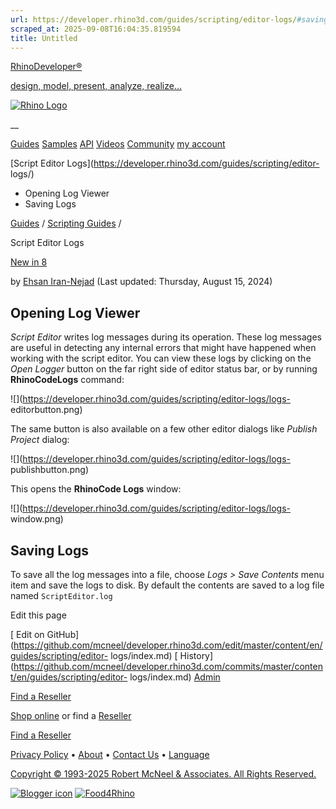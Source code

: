```yaml
---
url: https://developer.rhino3d.com/guides/scripting/editor-logs/#saving-logs
scraped_at: 2025-09-08T16:04:35.819594
title: Untitled
---
```


[RhinoDeveloper®](/)

[design, model, present, analyze, realize...](/)

[![Rhino Logo](https://developer.rhino3d.com/images/rhinodevlogo.png)](/)

__

[Guides](https://developer.rhino3d.com/guides)
[Samples](https://developer.rhino3d.com/samples)
[API](https://developer.rhino3d.com/api)
[Videos](https://developer.rhino3d.com/videos)
[Community](https://discourse.mcneel.com/c/rhino-developer) [my account
](https://www.rhino3d.com/my-account/ "Manage your account, licenses, and
teams")

[Script Editor Logs](https://developer.rhino3d.com/guides/scripting/editor-
logs/)

  * Opening Log Viewer
  * Saving Logs

[Guides](https://developer.rhino3d.com/en/guides/) / [Scripting
Guides](https://developer.rhino3d.com/en/guides/scripting/) /

Script Editor Logs

[New in 8](https://developer.rhino3d.com/8/new)

by [Ehsan Iran-Nejad](https://discourse.mcneel.com/u/eirannejad/) (Last
updated: Thursday, August 15, 2024)

## Opening Log Viewer

_Script Editor_ writes log messages during its operation. These log messages
are useful in detecting any internal errors that might have happened when
working with the script editor. You can view these logs by clicking on the
_Open Logger_ button on the far right side of editor status bar, or by running
**RhinoCodeLogs** command:

![](https://developer.rhino3d.com/guides/scripting/editor-logs/logs-
editorbutton.png)

The same button is also available on a few other editor dialogs like _Publish
Project_ dialog:

![](https://developer.rhino3d.com/guides/scripting/editor-logs/logs-
publishbutton.png)

This opens the **RhinoCode Logs** window:

![](https://developer.rhino3d.com/guides/scripting/editor-logs/logs-
window.png)

## Saving Logs

To save all the log messages into a file, choose _Logs > Save Contents_ menu
item and save the logs to disk. By default the contents are saved to a log
file named `ScriptEditor.log`

Edit this page

[ Edit on
GitHub](https://github.com/mcneel/developer.rhino3d.com/edit/master/content/en/guides/scripting/editor-
logs/index.md) [
History](https://github.com/mcneel/developer.rhino3d.com/commits/master/content/en/guides/scripting/editor-
logs/index.md) [ Admin](https://developer.rhino3d.com/admin)

[Find a Reseller](https://www.rhino3d.com/sales)

[Shop online](https://www.rhino3d.com/store) or find a
[Reseller](https://www.rhino3d.com/sales)

[Find a Reseller](https://www.rhino3d.com/sales)

[Privacy Policy](https://www.rhino3d.com/privacy) •
[About](https://www.rhino3d.com/mcneel/about) • [Contact
Us](https://www.rhino3d.com/mcneel/contact) • [
Language](https://www.rhino3d.com/language "Change to a different region or
language")

[Copyright © 1993-2025 Robert McNeel & Associates. All Rights
Reserved.](https://www.rhino3d.com/mcneel/about)

[](https://www.facebook.com/McNeelRhinoceros/)
[](https://twitter.com/bobmcneel) [](https://www.linkedin.com/groups/75313/)
[](https://www.youtube.com/user/RhinoGuide/videos) [](https://vimeo.com/rhino)
[![Blogger
icon](https://developer.rhino3d.com/images/blogger.svg)](http://blog.rhino3d.com/)
[![Food4Rhino](https://developer.rhino3d.com/images/f4r_icon_01.svg)](https://www.food4rhino.com)

